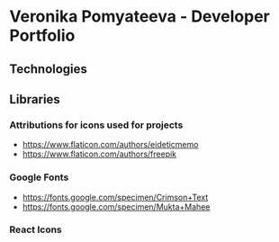 # Veronika Pomyateeva - Developer Portfolio

## Technologies

## Libraries

### Attributions for icons used for projects

- https://www.flaticon.com/authors/eideticmemo
- https://www.flaticon.com/authors/freepik

### Google Fonts

- https://fonts.google.com/specimen/Crimson+Text
- https://fonts.google.com/specimen/Mukta+Mahee

### React Icons
